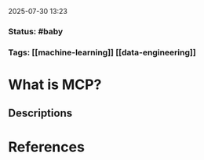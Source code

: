 2025-07-30 13:23

### Status: #baby

### Tags: [[machine-learning]] [[data-engineering]]

# What is  MCP?



## Descriptions





# References









